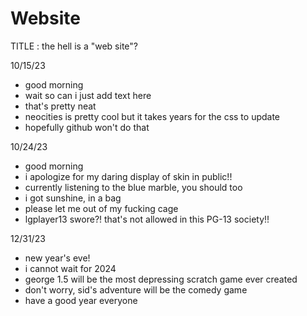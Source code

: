 # Website
TITLE : the hell is a "web site"?

10/15/23
- good morning
- wait so can i just add text here
- that's pretty neat
- neocities is pretty cool but it takes years for the css to update
- hopefully github won't do that

10/24/23
- good morning
- i apologize for my daring display of skin in public!!
- currently listening to the blue marble, you should too
- i got sunshine, in a bag
- please let me out of my fucking cage
- lgplayer13 swore?! that's not allowed in this PG-13 society!!

12/31/23
- new year's eve!
- i cannot wait for 2024
- george 1.5 will be the most depressing scratch game ever created
- don't worry, sid's adventure will be the comedy game
- have a good year everyone
